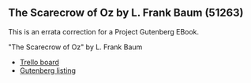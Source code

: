 ## The Scarecrow of Oz by L. Frank Baum (51263) ##

This is an errata correction for a Project Gutenberg EBook.

"The Scarecrow of Oz" by L. Frank Baum

- [Trello board](https://trello.com/b/O3dET1PW/corrections-the-scarecrow-of-oz)
- [Gutenberg listing](https://www.gutenberg.org/ebooks/51263)

